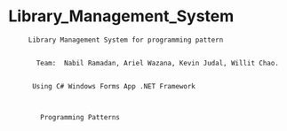 # Library_Management_System

         Library Management System for programming pattern
~~~~~~~~~~~~~~~~~~~~~~~~~~~~~~~~~~~~~~~~~~~~~~~~~~~~~~~~~~~~~~~~~~~~~~~~
         
       Team:  Nabil Ramadan, Ariel Wazana, Kevin Judal, Willit Chao.
         
~~~~~~~~~~~~~~~~~~~~~~~~~~~~~~~~~~~~~~~~~~~~~~~~~~~~~~~~~~~~~~~~~~~~~~~~
                             
          Using C# Windows Forms App .NET Framework
                             
~~~~~~~~~~~~~~~~~~~~~~~~~~~~~~~~~~~~~~~~~~~~~~~~~~~~~~~~~~~~~~~~~~~~~~~~


        Programming Patterns
